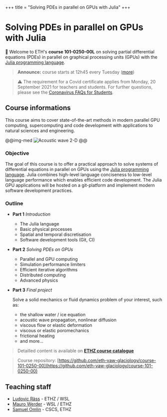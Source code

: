 +++
title = "Solving PDEs in parallel on GPUs with Julia"
+++

# Solving PDEs in parallel on GPUs with Julia

🎉 Welcome to ETH's **course 101-0250-00L** on solving partial differential equations (PDEs) in parallel on graphical processing units (GPUs) with the [Julia programming language](http://www.julialang.org/).

> **Announce:** course starts at 12h45 every Tuesday ([more](/logistics/#lectures))

> ⚠️ The requirement for a Covid certificate applies from Monday, 20 September 2021 for teachers and students. For further questions, please see the [Coronavirus FAQs for Students](https://ethz.ch/services/en/news-and-events/coronavirus/students.html).

## Course informations
This course aims to cover state-of-the-art methods in modern parallel GPU computing, supercomputing and code development with applications to natural sciences and engineering.

@@img-med ![Acoustic wave 2-D](/assets/acoustic2D.gif) @@

### Objective
The goal of this course is to offer a practical approach to solve systems of differential equations in parallel on GPUs using the [Julia programming language](http://www.julialang.org/). Julia combines high-level language conciseness to low-level language performance which enables efficient code development. The Julia GPU applications will be hosted on a git-platform and implement modern software development practices.


### Outline
- **Part 1**  _Introduction_
  - The Julia language
  - Basic physical processes
  - Spatial and temporal discretisation
  - Software development tools (Git, CI)

- **Part 2**  _Solving PDEs on GPUs_
  - Parallel and GPU computing
  - Simulation performance limiters
  - Efficient iterative algorithms
  - Distributed computing
  - Advanced physics

- **Part 3** _Final project_
  
  Solve a solid mechanics or fluid dynamics problem of your interest, such as:
  - the shallow water / ice equation
  - acoustic wave propagation, nonlinear diffusion
  - viscous flow or elastic deformation
  - viscous or elastic poromechanics
  - frictional heating
  - and more...

> Detailled content is available on [**ETHZ course catalogue**](http://www.vvz.ethz.ch/Vorlesungsverzeichnis/lerneinheit.view?semkez=2021W&ansicht=KATALOGDATEN&lerneinheitId=155538&lang=en)

> Course repository: [https://github.com/eth-vaw-glaciology/course-101-0250-00](https://github.com/eth-vaw-glaciology/course-101-0250-00)


## Teaching staff
- [Ludovic Räss](https://vaw.ethz.ch/en/people/person-detail.MjcwOTYw.TGlzdC8xOTYxLDE1MTczNjI1ODA=.html) - ETHZ / WSL
- [Mauro Werder](https://vaw.ethz.ch/en/personen/person-detail.html?persid=124402) - WSL / ETHZ
- [Samuel Omlin](https://www.cscs.ch/about/staff/) - CSCS, ETHZ

